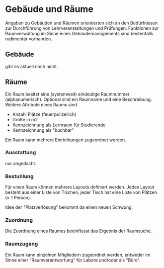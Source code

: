 # Gebäude und Räume

Angaben zu Gebäuden und Räumen orientierten sich an den Bedürfnissen zur Durchführung von Lehrveranstaltungen und Prüfungen. Funktionen zur Raumverwaltung im Sinne eines Gebäudemanagements sind bestenfalls rudimentär vorhanden.

## Gebäude

gibt es aktuell noch nicht.

## Räume

Ein Raum besitzt eine (systemweit) eindeutige Raumnummer (alphanumerisch). Optional sind ein Raumname und eine Beschreibung. Weitere Attribute eines Raums sind

- Anzahl Plätze (feuerpolizeilich)
- Größe in m2
- Kennzeichnung als Lernraum für Studierende
- Kennzeichnung als "buchbar"

Ein Raum kann mehrere Einrichtungen zugeordnet werden.

### Ausstattung

nur angedacht.

### Bestuhlung

Für einen Raum können mehrere Layouts definiert werden. Jedes Layout besteht aus einer Liste von Tischen, jeder Tisch hat eine Liste von Plätzen (= 1 Person).

Idee der "Platzverlosung" bekommt da einen neuen Schwung.

### Zuordnung

Die Zuordnung eines Raumes beeinflusst das Ergebnis der Raumsuche.

### Raumzugang

Ein Raum kann einzelnen Mitgliedern zugeordnet werden, entweder im Sinne einer "Raumverantwortung" für Labore und/oder als "Büro".
 




